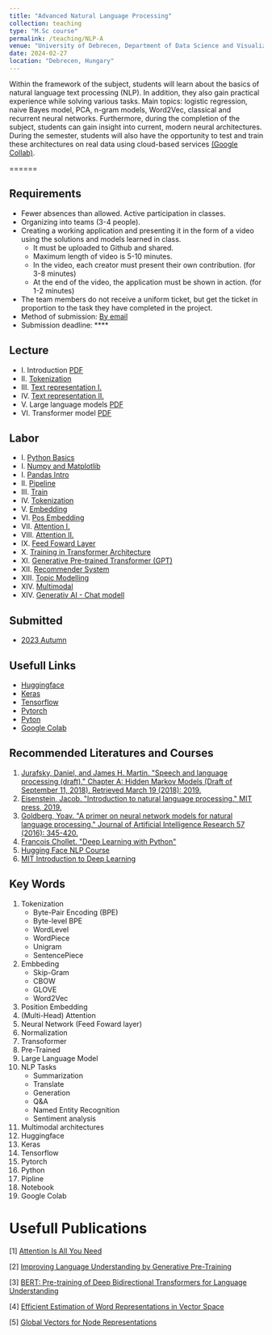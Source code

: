```yaml
---
title: "Advanced Natural Language Processing"
collection: teaching
type: "M.Sc course"
permalink: /teaching/NLP-A
venue: "University of Debrecen, Department of Data Science and Visualization"
date: 2024-02-27
location: "Debrecen, Hungary"
---
```


Within the framework of the subject, students will learn about the basics of natural language text processing (NLP). In addition, they also gain practical experience while solving various tasks. Main topics: logistic regression, naive Bayes model, PCA, n-gram models, Word2Vec, classical and recurrent neural networks. Furthermore, during the completion of the subject, students can gain insight into current, modern neural architectures. During the semester, students will also have the opportunity to test and train these architectures on real data using cloud-based services [(Google Collab)](https://colab.google/).

======

## Requirements

- Fewer absences than allowed. Active participation in classes.
- Organizing into teams (3-4 people).
- Creating a working application and presenting it in the form of a video using the solutions and models learned in class.
     - It must be uploaded to Github and shared.
     - Maximum length of video is 5-10 minutes.
     - In the video, each creator must present their own contribution. (for 3-8 minutes)
     - At the end of the video, the application must be shown in action. (for 1-2 minutes)
- The team members do not receive a uniform ticket, but get the ticket in proportion to the task they have completed in the project.
- Method of submission: [By email](mailto:lakatos.robert@inf.unideb.hu)
- Submission deadline: ****

## Lecture

- I.    Introduction [PDF](https://robertlakatos.github.io/me/materials/NLP-A/lectures/L01_anlp.pdf)
- II.   [Tokenization](../materials/NLP-A/lectures/lesson_2)
- III.  [Text representation I.](../materials/NLP-A/lectures/lesson_3)
- IV.   [Text representation II.](../materials/NLP-A/lectures/lesson_4)
- V.    Large language models [PDF](https://robertlakatos.github.io/me/materials/NLP-A/lectures/L05_anlp.pdf)
- VI.   Transformer model [PDF](https://robertlakatos.github.io/me/materials/NLP-A/lectures/L06_anlp.pdf)

## Labor

- I.    [Python Basics](../materials/NLP-A/python)
- I.    [Numpy and Matplotlib](./materials/NLP-A/numpy-and-matplotlib)
- I.    [Pandas Intro](../materials/NLP-A/pandas)
- II.   [Pipeline](../materials/NLP-A/pipeline)
- III.  [Train](../materials/NLP-A/train)
- IV.   [Tokenization](../materials/NLP-A/tokenization)
- V.    [Embedding](../materials/NLP-A/embedding)
- VI.   [Pos Embedding](../materials/NLP-A/pos-embedding)
- VII.  [Attention I.](../materials/NLP-A/attention-I)
- VIII. [Attention II.](../materials/NLP-A/attention-II)
- IX.   [Feed Foward Layer](../materials/NLP-A/feed-foward)
- X.    [Training in Transformer Architecture](../materials/NLP-A/train-transformer)
- XI.   [Generative Pre-trained Transformer (GPT)](../materials/NLP-A/gpt)
- XII.  [Recommender System](../materials/NLP-A/recommender-system)
- XIII. [Topic Modelling](../materials/NLP-A/topic-modelling)
- XIV.  [Multimodal](../materials/NLP-A/multimodal)
- XIV.  [Generativ AI - Chat modell](../materials/NLP-A/gaichat)

## Submitted

- [2023 Autumn](../materials/NLP-A/submitted/2023-2)

## Usefull Links

- [Huggingface](https://huggingface.co/)
- [Keras](https://keras.io/)
- [Tensorflow](https://www.tensorflow.org/)
- [Pytorch](https://pytorch.org/)
- [Pyton](https://www.python.org/)
- [Google Colab](https://colab.google/)

## Recommended Literatures and Courses

1. [Jurafsky, Daniel, and James H. Martin. "Speech and language processing (draft)." Chapter A: Hidden Markov Models (Draft of September 11, 2018). Retrieved March 19 (2018): 2019.](https://ms.b-ok.xyz/book/3560643/4a6ab2)
2. [Eisenstein, Jacob. "Introduction to natural language processing." MIT press, 2019.](https://mitpress.mit.edu/9780262042840/introduction-to-natural-language-processing/)
3. [Goldberg, Yoav. "A primer on neural network models for natural language processing." Journal of Artificial Intelligence Research 57 (2016): 345-420.](https://arxiv.org/pdf/1510.00726.pdf)
4. [Francois Chollet. "Deep Learning with Python"](https://www.amazon.com/Deep-Learning-Python-Francois-Chollet/dp/1617294438)
5. [Hugging Face NLP Course](https://huggingface.co/learn/nlp-course/chapter0/1?fw=pt)
6. [MIT Introduction to Deep Learning](http://introtodeeplearning.com/)

## Key Words

1. Tokenization 
    - Byte-Pair Encoding (BPE)
    - Byte-level BPE
    - WordLevel
    - WordPiece
    - Unigram
    - SentencePiece
2. Embbeding
    - Skip-Gram
    - CBOW
    - GLOVE
    - Word2Vec
3. Position Embedding
4. (Multi-Head) Attention
5. Neural Network (Feed Foward layer)
6. Normalization
7. Transoformer
8. Pre-Trained
9. Large Language Model
10. NLP Tasks
    - Summarization
    - Translate
    - Generation
    - Q&A
    - Named Entity Recognition
    - Sentiment analysis
11. Multimodal architectures
12. Huggingface
13. Keras
14. Tensorflow
15. Pytorch
16. Python
17. Pipline
18. Notebook
19. Google Colab

# Usefull Publications

[1] [Attention Is All You Need](https://arxiv.org/pdf/1706.03762.pdf)

[2] [Improving Language Understanding by Generative Pre-Training](https://cdn.openai.com/research-covers/language-unsupervised/language_understanding_paper.pdf)

[3] [BERT: Pre-training of Deep Bidirectional Transformers for Language Understanding](https://arxiv.org/pdf/1810.04805.pdf)

[4] [Efficient Estimation of Word Representations in Vector Space](https://arxiv.org/abs/1301.3781)

[5] [Global Vectors for Node Representations](https://arxiv.org/pdf/1902.11004.pdf)